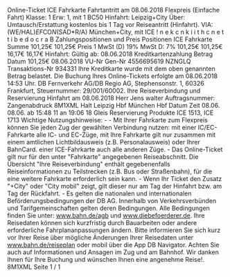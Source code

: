 Online-Ticket ICE Fahrkarte Fahrtantritt am 08.06.2018 Flexpreis (Einfache Fahrt) Klasse: 1 Erw: 1, mit 1 BC50 Hinfahrt: Leipzig+City Über: Umtausch/Erstattung kostenlos bis 1 Tag vor Reiseantritt (Hinfahrt). VIA: (WE/HAL)*EF*CO*N*(SAD*R/A) München+City, mit ICE ! n e k c n k i i t h c n e t t i b e d o c r a B Zahlungspositionen und Preis Positionen ICE Fahrkarte Summe 101,25€ 101,25€ Preis 1 MwSt (D) 19% MwSt D: 7% 101,25€ 101,25€ 16,17€ 16,17€ Hinfahrt: Gültig ab: 08.06.2018 Kreditkartenzahlung Betrag Datum 101,25€ 08.06.2018 VU-Nr Gen-Nr 4556695619 NZNGLQ Transaktions-Nr 934331 Ihre Kreditkarte wurde mit dem oben genannten Betrag belastet. Die Buchung Ihres Online-Tickets erfolgte am 08.06.2018 14:53 Uhr. DB Fernverkehr AG/DB Regio AG, Stephensonstr. 1, 60326 Frankfurt, Steuernummer: 29/001/60002. Ihre Reiseverbindung und Reservierung Hinfahrt am 08.06.2018 Herr Jens walter Auftragsnummer: Zangenabdruck 8M1XML Halt Leipzig Hbf München Hbf Datum Zeit 08.06. 08.06. ab 15:48 11 an 19:06 18 Gleis Reservierung Produkte ICE 1513, ICE 1713 Wichtige Nutzungshinweise: - - Mit Ihrer Fahrkarte zum Flexpreis können Sie jeden Zug der gewählten Verbindung nutzen: mit einer IC/EC-Fahrkarte alle IC- und EC-Züge, mit Ihre Fahrkarte gilt nur zusammen mit einem amtlichen Lichtbildausweis (z.B. Personalausweis) oder Ihrer BahnCard. einer ICE-Fahrkarte auch alle anderen Züge. - Das Online-Ticket gilt nur für den unter "Fahrkarte" angegebenen Reiseabschnitt. Die Übersicht "Ihre Reiseverbindung" enthält gegebenenfalls Reiseinformationen zu Teilstrecken (z.B. Bus oder Straßenbahn), für die eine weitere Fahrkarte erforderlich sein kann. - Wenn Ihr Ticket den Zusatz "+City" oder "City mobil" zeigt, gilt dieser nur am Tag der Hinfahrt bzw. am Tag der Rückfahrt. - Es gelten die nationalen und internationalen Beförderungsbedingungen der DB AG. Innerhalb von Verkehrsverbünden und Tarifgemeinschaften gelten deren Bedingungen. Alle Bedingungen finden Sie unter: www.bahn.de/agb und www.diebefoerderer.de. Ihre Reisedaten können sich kurzfristig durch Bauarbeiten oder andere erforderliche Fahrplananpassungen ändern. Bitte informieren Sie sich kurz vor Ihrer Reise über mögliche Änderungen Ihrer Reisedaten unter www.bahn.de/reiseplan oder mobil über die App DB Navigator. Achten Sie auch auf Informationen und Ansagen im Zug und am Bahnhof. Wir danken Ihnen für Ihre Buchung und wünschen Ihnen eine angenehme Reise!. 8M1XML Seite 1 / 1